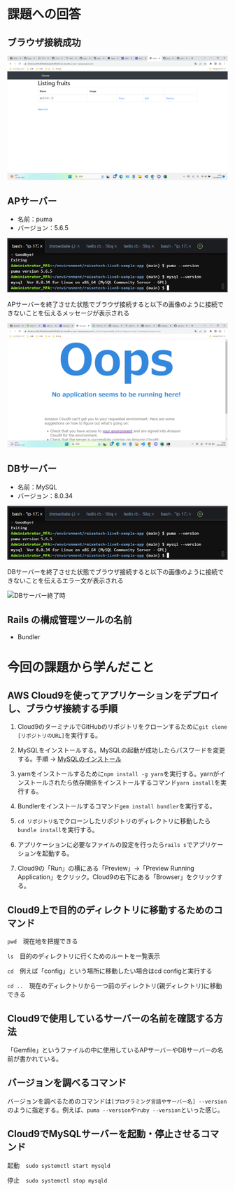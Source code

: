 # 課題への回答
## ブラウザ接続成功

![ブラウザ接続](./Image/fruit.png)

## APサーバー

- 名前：puma
- バージョン：5.6.5


![APサーバーのバージョン](./Image/version.png)



APサーバーを終了させた状態でブラウザ接続すると以下の画像のように接続できないことを伝えるメッセージが表示される


![APサーバー終了時](./Image/oops.png)


## DBサーバー

- 名前：MySQL
- バージョン：8.0.34


![DBサーバーのバージョン](./Image/version.png)



DBサーバーを終了させた状態でブラウザ接続すると以下の画像のように接続できないことを伝えるエラー文が表示される

![DBサーバー終了時](./Image/ock.png)


## Rails の構成管理ツールの名前
- Bundler

# 今回の課題から学んだこと
## AWS Cloud9を使ってアプリケーションをデプロイし、ブラウザ接続する手順
1. Cloud9のターミナルでGitHubのリポジトリをクローンするために```git clone [リポジトリのURL]```を実行する。
2. MySQLをインストールする。MySQLの起動が成功したらパスワードを変更する。手順 → [MySQLのインストール](https://github.com/MasatoshiMizumoto/raisetech_documents/blob/main/aws/docs/install_mysql_on_cloud9_amazon_linux_2.md
)

3. yarnをインストールするために```npm install -g yarn```を実行する。yarnがインストールされたら依存関係をインストールするコマンド```yarn install```を実行する。
4. Bundlerをインストールするコマンド```gem install bundler```を実行する。
5. ```cd リポジトリ名```でクローンしたリポジトリのディレクトリに移動したら```bundle install```を実行する。
6. アプリケーションに必要なファイルの設定を行ったら```rails s```でアプリケーションを起動する。
7. Cloud9の「Run」の横にある「Preview」→「Preview Running Application」をクリック。Cloud9の右下にある「Browser」をクリックする。

## Cloud9上で目的のディレクトリに移動するためのコマンド
```pwd```　現在地を把握できる

```ls```　目的のディレクトリに行くためのルートを一覧表示

```cd```　例えば「config」という場所に移動したい場合はcd configと実行する

```cd ..```　現在のディレクトリから一つ前のディレクトリ(親ディレクトリ)に移動できる

## Cloud9で使用しているサーバーの名前を確認する方法
「Gemfile」というファイルの中に使用しているAPサーバーやDBサーバーの名前が書かれている。

## バージョンを調べるコマンド
バージョンを調べるためのコマンドは```[プログラミング言語やサーバー名] --version```のように指定する。例えば、```puma --version```や```ruby --version```といった感じ。

## Cloud9でMySQLサーバーを起動・停止させるコマンド
起動　```sudo systemctl start mysqld```

停止　```sudo systemctl stop mysqld```
